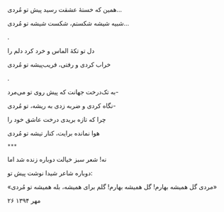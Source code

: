 <!-- 
.. title: مُردی
.. slug: mordi
.. date: 2015-11-30 23:01:42 UTC
.. tags: غزل
.. category: 
.. link: 
.. description: 
.. type: text
-->

همین که خستهٔ عشقت رسید پیش تو مُردی...

شبیه شیشه شکستم، شکست شیشه تو مُردی...

.

دل تو تکهٔ الماس و خرد کرد دلم را

خراب کردی و رفتی، فریب‌پیشه تو مُردی

.

به تک‌درخت جهانت که پیش روی تو می‌مرد-

نگاه کردی و ضربه زدی به ریشه، تو مُردی-

چرا که تازه بریدی درخت عاشق خود را

هوا نمانده برایت، کنار تیشه تو مُردی

`***`

نه! شعر سبز خیالت دوباره زنده شد اما

دوباره شاعر شیدا نوشت پیش تو:

«مردی گل همیشه بهارم! گل همیشه بهارم! گلم برای همیشه، بله همیشه تو مُردی»

۲۶ مهر ۱۳۹۴
